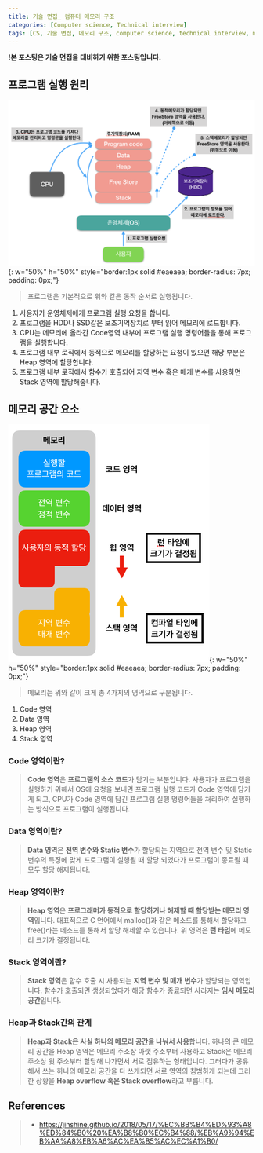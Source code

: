 ```yaml
---
title: 기술 면접_ 컴퓨터 메모리 구조
categories: [Computer science, Technical interview]
tags: [CS, 기술 면접, 메모리 구조, computer science, technical interview, memory architecture]
---
```


**!본 포스팅은 기술 면접을 대비하기 위한 포스팅입니다.**
## 프로그램 실행 원리
![memory1](/assets/img/technical_interview/memory1.png){: w="50%" h="50%" style="border:1px solid #eaeaea; border-radius: 7px; padding: 0px;"}

> 프로그램은 기본적으로 위와 같은 동작 순서로 실행됩니다.
1. 사용자가 운영체제에게 프로그램 실행 요청을 합니다.
2. 프로그램을 HDD나 SSD같은 보조기억장치로 부터 읽어 메모리에 로드합니다.
3. CPU는 메모리에 올라간 Code영역 내부에 프로그램 실행 명령어들을 통해 프로그램을 실행합니다.
4. 프로그램 내부 로직에서 동적으로 메모리를 할당하는 요청이 있으면 해당 부분은 Heap 영역에 할당합니다. 
5. 프로그램 내부 로직에서 함수가 호출되어 지역 변수 혹은 매개 변수를 사용하면 Stack 영역에 할당해줍니다.

## 메모리 공간 요소
![memory2](/assets/img/technical_interview/memory2.png){: w="50%" h="50%" style="border:1px solid #eaeaea; border-radius: 7px; padding: 0px;"}

> 메모리는 위와 같이 크게 총 4가지의 영역으로 구분됩니다.
1. Code 영역
2. Data 영역
3. Heap 영역
4. Stack 영역

### Code 영역이란?
> **Code 영역**은 **프로그램의 소스 코드**가 담기는 부분입니다. 사용자가 프로그램을 실행하기 위해서 OS에 요청을 보내면 프로그램 실행 코드가 Code 영역에 담기게 되고, CPU가 Code 영역에 담긴 프로그램 실행 명령어들을 처리하여 실행하는 방식으로 프로그램이 실행됩니다.

### Data 영역이란?
> **Data 영역**은 **전역 변수와 Static 변수**가 할당되는 지역으로 전역 변수 및 Static 변수의 특징에 맞게 프로그램이 실행될 때 할당 되었다가 프로그램이 종료될 때 모두 할당 해제됩니다.

### Heap 영역이란?
> **Heap 영역**은 **프로그래머가 동적으로 할당하거나 해제할 때 할당받는 메모리 영역**입니다. 대표적으로 
C 언어에서 malloc()과 같은 메소드를 통해서 할당하고 free()라는 메소드를 통해서 할당 해제할 수 있습니다.
위 영역은 **런 타임**에 메모리 크기가 결정됩니다.

### Stack 영역이란?
> **Stack 영역**은 함수 호출 시 사용되는 **지역 변수 및 매개 변수**가 할당되는 영역입니다. 함수가 호출되면 생성되었다가 해당 함수가 종료되면 사라지는 **임시 메모리 공간**입니다.

### Heap과 Stack간의 관계
> **Heap과 Stack은 사실 하나의 메모리 공간을 나눠서 사용**합니다. 하나의 큰 메모리 공간을 Heap 영역은 메모리 주소상 아랫 주소부터 사용하고 Stack은 메모리 주소상 윗 주소부터 할당해 나가면서 서로 점유하는 형태입니다. 
그러다가 공유해서 쓰는 하나의 메모리 공간을 다 쓰게되면 서로 영역의 침범하게 되는데 그러한 상황을 **Heap overflow 혹은 Stack overflow**라고 부릅니다.

## References
> * https://jinshine.github.io/2018/05/17/%EC%BB%B4%ED%93%A8%ED%84%B0%20%EA%B8%B0%EC%B4%88/%EB%A9%94%EB%AA%A8%EB%A6%AC%EA%B5%AC%EC%A1%B0/
